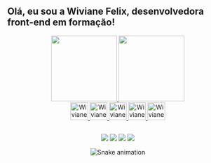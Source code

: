 ## Olá, eu sou a Wiviane Felix, desenvolvedora front-end em formação!

<div align="center"><a href="https://github.com/rafaballerini">
 <img height="150em" src="https://github-readme-stats.vercel.app/api?username=wivianefelix&show_icons=true&theme=radical&include_all_commits=true&count_private=true"/>
 <img height="150em" src="https://github-readme-stats.vercel.app/api/top-langs/?username=wivianefelix&layout=compact&langs_count=7&theme=radical"/>
</div>

<div align="center">
 <img alt="Wiviane Felix" width="40" src="https://cdn.jsdelivr.net/gh/devicons/devicon/icons/vscode/vscode-original-wordmark.svg"/>
 <img alt="Wiviane Felix" width="40" src="https://cdn.jsdelivr.net/gh/devicons/devicon/icons/css3/css3-plain-wordmark.svg"/>
 <img alt="Wiviane Felix" width="40" src="https://cdn.jsdelivr.net/gh/devicons/devicon/icons/html5/html5-plain-wordmark.svg"/>
 <img alt="Wiviane Felix" width="40" src="https://cdn.jsdelivr.net/gh/devicons/devicon/icons/illustrator/illustrator-plain.svg"/>
 <img alt="Wiviane Felix" width="40" src="https://cdn.jsdelivr.net/gh/devicons/devicon/icons/canva/canva-original.svg"/>
</div>

##

<div align="center"> 
  <a href="https://www.instagram.com/wivianefelix" target="_blank"><img src="https://img.shields.io/badge/-Instagram-%23E4405F?style=for-the-badge&logo=instagram&logoColor=white" target="_blank"></a>
  <a href="wivianefelix@gmail.com" target="_blank"><img src="https://img.shields.io/badge/Gmail-D14836?style=for-the-badge&logo=gmail&logoColor=white"       
  target="_blank"></a>
  <a href="https://www.linkedin.com/wivianefelix" target="_blank"><img src="https://img.shields.io/badge/LinkedIn-0077B5?style=for-the-badge&logo=linkedin&logoColor=white" target="_blank"></a>
  <a href="https://www.facebook.com/wivianefelix" target="_blank"><img src="https://img.shields.io/badge/Facebook-1877F2?style=for-the-badge&logo=facebook&logoColor=white" target="_blank"></a>
 
 ![Snake animation](https://github.com/wivianefelix/wivianefelix/blob/output/github-contribution-grid-snake.svg)
 </div>
 
